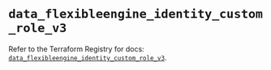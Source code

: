 # `data_flexibleengine_identity_custom_role_v3`

Refer to the Terraform Registry for docs: [`data_flexibleengine_identity_custom_role_v3`](https://registry.terraform.io/providers/flexibleenginecloud/flexibleengine/1.46.0/docs/data-sources/identity_custom_role_v3).
